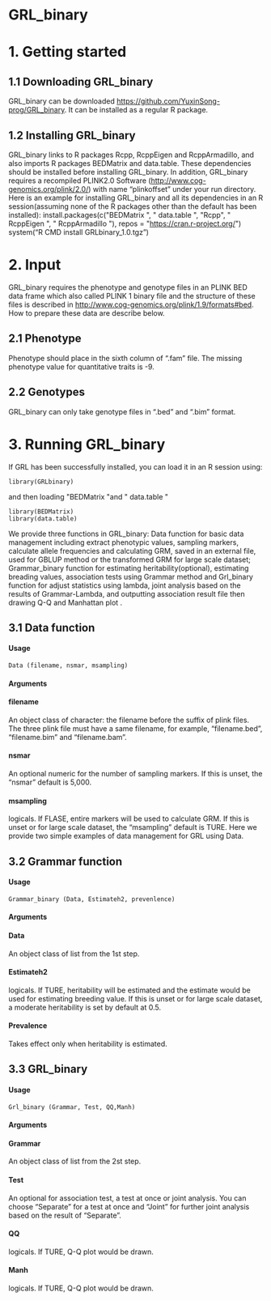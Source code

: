 # GRL_binary
# 1. Getting started
## 1.1	Downloading GRL_binary
GRL_binary can be downloaded https://github.com/YuxinSong-prog/GRL_binary. It can be installed as a regular R package.
## 1.2	Installing GRL_binary
GRL_binary links to R packages Rcpp, RcppEigen and RcppArmadillo, and also imports R packages BEDMatrix and data.table. These dependencies should be installed before installing GRL_binary. In addition, GRL_binary requires a recompiled PLINK2.0 Software (http://www.cog-genomics.org/plink/2.0/) with name “plinkoffset” under your run directory. Here is an example for installing GRL_binary and all its dependencies in an R session(assuming none of the R packages other than the default has been installed):
install.packages(c("BEDMatrix ", " data.table ", "Rcpp", " RcppEigen ", " RcppArmadillo "), repos = "https://cran.r-project.org/")
system(“R CMD install GRLbinary_1.0.tgz”)
# 2. Input
GRL_binary requires the phenotype and genotype files in an PLINK BED data frame which also called PLINK 1 binary file and the structure of these files is described in http://www.cog-genomics.org/plink/1.9/formats#bed. How to prepare these data are describe below.
## 2.1 Phenotype
Phenotype should place in the sixth column of “.fam” file. The missing phenotype value for quantitative traits is -9.
## 2.2 Genotypes
GRL_binary can only take genotype files in “.bed” and “.bim” format.
# 3. Running GRL_binary
If GRL has been successfully installed, you can load it in an R session using:
```
library(GRLbinary)
```
and then loading "BEDMatrix "and " data.table " 
```
library(BEDMatrix)
library(data.table)
```
We provide three functions in GRL_binary: Data function for basic data management including extract phenotypic values, sampling markers, calculate allele frequencies and calculating GRM, saved in an external file, used for GBLUP method or the transformed GRM for large scale dataset; Grammar_binary function for estimating heritability(optional), estimating breading values, association tests using Grammar method and Grl_binary function for adjust statistics using lambda, joint analysis based on the results of Grammar-Lambda, and outputting association result file then drawing Q-Q and Manhattan plot .
## 3.1 Data function
#### Usage
```
Data (filename, nsmar, msampling)
```
#### Arguments

#### filename
An object class of character: the filename before the suffix of plink files. The three plink file must have a same filename, for example, “filename.bed”, “filename.bim” and “filename.bam”.
#### nsmar 
An optional numeric for the number of sampling markers. If this is unset, the “nsmar” default is 5,000.
#### msampling
logicals. If FLASE, entire markers will be used to calculate GRM. If this is unset or for large scale dataset, the “msampling” default is TURE.
Here we provide two simple examples of data management for GRL using Data.
## 3.2 Grammar function
#### Usage
```
Grammar_binary (Data, Estimateh2, prevenlence)
```
#### Arguments
#### Data
An object class of list from the 1st step.
#### Estimateh2 
logicals. If TURE, heritability will be estimated and the estimate would be used for estimating breeding value. If this is unset or for large scale dataset, a moderate heritability is set by default at 0.5.
#### Prevalence 
Takes effect only when heritability is estimated.
## 3.3 GRL_binary
#### Usage
```
Grl_binary (Grammar, Test, QQ,Manh)
```
#### Arguments
#### Grammar  
An object class of list from the 2st step.
#### Test   
An optional for association test, a test at once or joint analysis. You can choose “Separate” for a test at once and “Joint” for further joint analysis based on the result of “Separate”.
#### QQ   
logicals. If TURE, Q-Q plot would be drawn.
#### Manh   
logicals. If TURE, Q-Q plot would be drawn.
